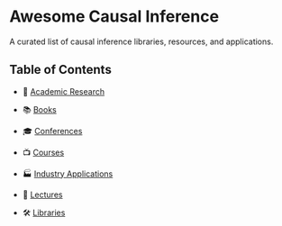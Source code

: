 # Awesome Causal Inference

A curated list of causal inference libraries, resources, and applications.

## Table of Contents

- 🔬 [Academic Research](https://github.com/matteocourthoud/awesome-causal-inference/blob/main/academic-research.md)

- 📚 [Books](https://github.com/matteocourthoud/awesome-causal-inference/blob/main/books.md)

- 🎓 [Conferences](https://github.com/matteocourthoud/awesome-causal-inference/blob/main/conferences.md)

- 📺 [Courses](https://github.com/matteocourthoud/awesome-causal-inference/blob/main/courses.md)

- 🏭 [Industry Applications](https://github.com/matteocourthoud/awesome-causal-inference/blob/main/industry-applications.md)

- 📝 [Lectures](https://github.com/matteocourthoud/awesome-causal-inference/blob/main/lectures.md)

- 🛠️ [Libraries](https://github.com/matteocourthoud/awesome-causal-inference/blob/main/libraries.md)
